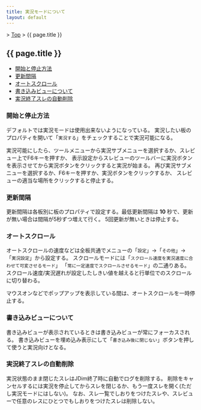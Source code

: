 ```yaml
---
title: 実況モードについて
layout: default
---
```


&gt; [Top](../) &gt; {{ page.title }}

## {{ page.title }}

- [開始と停止方法](#start_stop)
- [更新間隔](#interval)
- [オートスクロール](#auto_scroll)
- [書き込みビューについて](#message_view)
- [実況終了スレの自動削除](#auto_remove)


<a name="start_stop"></a>
### 開始と停止方法
デフォルトでは実況モードは使用出来ないようになっている。
実況したい板のプロパティを開いて「`実況する`」をチェックすることで実況可能になる。

実況可能にしたら、ツールメニューから実況サブメニューを選択するか、スレビュー上でF6キーを押すか、
表示設定からスレビューのツールバーに実況ボタンを表示させてから実況ボタンをクリックすると実況が始まる。
再び実況サブメニューを選択するか、F6キーを押すか、実況ボタンをクリックするか、
スレビューの適当な場所をクリックすると停止する。


<a name="interval"></a>
### 更新間隔
更新間隔は各板別に板のプロパティで設定する。最低更新間隔は **10** 秒で、更新が無い場合は間隔が5秒ずつ増えて行く。
5回更新が無いときは停止する。


<a name="auto_scroll"></a>
### オートスクロール
オートスクロールの速度などは全板共通でメニューの「`設定`」→「`その他`」→「`実況設定`」から設定する。
スクロールモードには「`スクロール速度を実況速度に合わせて可変させるモード`」
「`常に一定速度でスクロールさせるモード`」の二通りある。
スクロール速度/実況遅れが設定したしきい値を越えると行単位でのスクロールに切り替わる。

マウスオンなどでポップアップを表示している間は、オートスクロールを一時停止する。


<a name="message_view"></a>
### 書き込みビューについて
書き込みビューが表示されているときは書き込みビューが常にフォーカスされる。
書き込みビューを埋め込み表示にして「`書き込み後に閉じない`」ボタンを押して使うと実況向けとなる。


<a name="auto_remove"></a>
### 実況終了スレの自動削除
実況状態のまま閉じたスレはJDim終了時に自動でログを削除する。
削除をキャンセルするには実況を停止してからスレを閉じるか、もう一度スレを開く(ただし実況モードにはしない)。
なお、スレ一覧でしおりをつけたスレや、スレビューで任意のレスにひとつでもしおりをつけたスレは削除しない。

